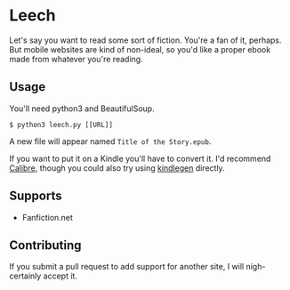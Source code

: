 Leech
===

Let's say you want to read some sort of fiction. You're a fan of it, perhaps. But mobile websites are kind of non-ideal, so you'd like a proper ebook made from whatever you're reading.

Usage
---

You'll need python3 and BeautifulSoup.

    $ python3 leech.py [[URL]]

A new file will appear named `Title of the Story.epub`.

If you want to put it on a Kindle you'll have to convert it. I'd recommend [Calibre](http://calibre-ebook.com/), though you could also try using [kindlegen](http://www.amazon.com/gp/feature.html?docId=1000765211) directly.

Supports
---

 * Fanfiction.net

Contributing
---

If you submit a pull request to add support for another site, I will nigh-certainly accept it.